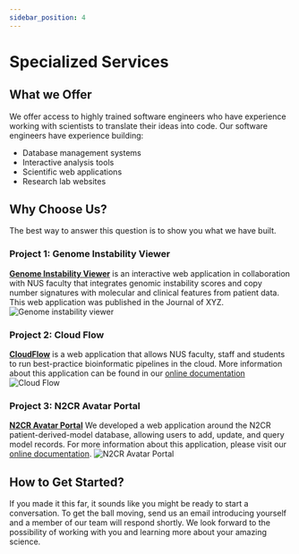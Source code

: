 ```yaml
---
sidebar_position: 4
---
```


# Specialized Services

## What we Offer

We offer access to highly trained software engineers who have experience working with scientists to translate their ideas into code.  Our software engineers have experience building:
- Database management systems
- Interactive analysis tools
- Scientific web applications
- Research lab websites

## Why Choose Us?

The best way to answer this question is to show you what we have built.

### Project 1: Genome Instability Viewer
[**Genome Instability Viewer**](https://gi-viewer.pittlabgenomics.com/home) is an interactive web application in collaboration with NUS faculty that integrates genomic instability scores and copy number signatures with molecular and clinical features from patient data.  This web application was published in the Journal of XYZ.
![Genome instability viewer](/img/GIV.png)

### Project 2: Cloud Flow
[**CloudFlow**](https://www.cloudflow.gedac.org/) is a web application that allows NUS faculty, staff and students to run best-practice bioinformatic pipelines in the cloud.  More information about this application can be found in our [online documentation](https://docs.cloudflow.gedac.org/)
![Cloud Flow](/img/cloudflow.png)

### Project 3: N2CR Avatar Portal
[**N2CR Avatar Portal**](https://n2cr.gedac.org/login) We developed a web application around the N2CR patient-derived-model database, allowing users to add, update, and query model records.  For more information about this application, please visit our [online documentation](https://n2cr.gedac.org/guide).
![N2CR Avatar Portal](/img/docusaurus-social-card.jpg)

## How to Get Started?
If you made it this far, it sounds like you might be ready to start a conversation. To get the ball moving, send us an email introducing yourself and a member of our team will respond shortly. We look forward to the possibility of working with you and learning more about your amazing science.